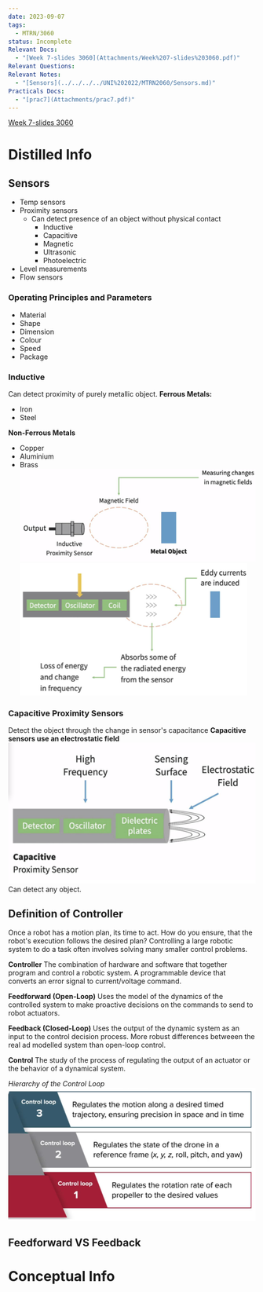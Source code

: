 ```yaml
---
date: 2023-09-07
tags:
  - MTRN/3060
status: Incomplete
Relevant Docs:
  - "[Week 7-slides 3060](Attachments/Week%207-slides%203060.pdf)"
Relevant Questions: 
Relevant Notes:
  - "[Sensors](../../../../UNI%202022/MTRN2060/Sensors.md)"
Practicals Docs:
  - "[prac7](Attachments/prac7.pdf)"
---
```

[Week 7-slides 3060](Attachments/Week%207-slides%203060.pdf)

# Distilled Info

## Sensors
- Temp sensors
- Proximity sensors
	- Can detect presence of an object without physical contact
		- Inductive
		- Capacitive
		- Magnetic
		- Ultrasonic
		- Photoelectric
- Level measurements
- Flow sensors

### Operating Principles and Parameters
- Material
- Shape
- Dimension
- Colour
- Speed
- Package

### Inductive
Can detect proximity of purely metallic object.
**Ferrous Metals:**
- Iron
- Steel

**Non-Ferrous Metals**
- Copper
- Aluminium
- Brass
![](Attachments/Pasted%20image%2020231117132503.png)
![](Attachments/Pasted%20image%2020231117132544.png)


### Capacitive Proximity Sensors
Detect the object through the change in sensor's capacitance
**Capacitive sensors use an electrostatic field**
![](Attachments/Pasted%20image%2020231117133015.png)
Can detect any object.

## Definition of Controller
Once a robot has a motion plan, its time to act. How do you ensure, that the robot's execution follows the desired plan? Controlling a large robotic system to do a task often involves solving many smaller control problems.

**Controller**
The combination of hardware and software that together program and control a robotic system. A programmable device that converts an error signal to current/voltage command.

**Feedforward (Open-Loop)**
Uses the model of the dynamics of the controlled system to make proactive decisions on the commands to send to robot actuators.

**Feedback (Closed-Loop)**
Uses the output of the dynamic system as an input to the control decision process. More robust differences betweeen the real ad modelled system than open-loop control.

**Control**
The study of the process of regulating the output of an actuator or the behavior of a dynamical system.

*Hierarchy of the Control Loop*
![](Attachments/Pasted%20image%2020231117143143.png)

## Feedforward VS Feedback


# Conceptual Info
